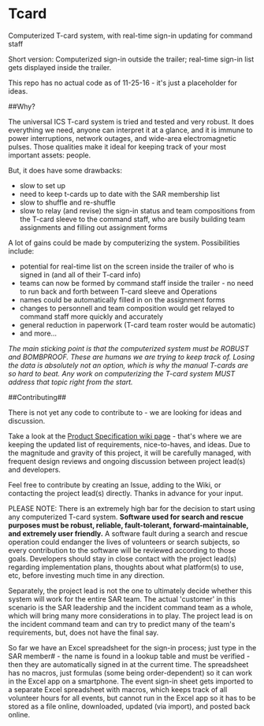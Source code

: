 # Tcard
Computerized T-card system, with real-time sign-in updating for command staff 

Short version: Computerized sign-in outside the trailer; real-time sign-in list gets displayed inside the trailer.

This repo has no actual code as of 11-25-16 - it's just a placeholder for ideas.

##Why?

The universal ICS T-card system is tried and tested and very robust.  It does everything we need, anyone can interpret it at a glance, and it is immune to power interruptions, network outages, and wide-area electromagnetic pulses.  Those qualities make it ideal for keeping track of your most important assets: people.

But, it does have some drawbacks:
- slow to set up
- need to keep t-cards up to date with the SAR membership list
- slow to shuffle and re-shuffle
- slow to relay (and revise) the sign-in status and team compositions from the T-card sleeve to the command staff, who are busily building team assignments and filling out assignment forms

A lot of gains could be made by computerizing the system.  Possibilities include:
- potential for real-time list on the screen inside the trailer of who is signed in (and all of their T-card info)
- teams can now be formed by command staff inside the trailer - no need to run back and forth between T-card sleeve and Operations
- names could be automatically filled in on the assignment forms
- changes to personnell and team composition would get relayed to command staff more quickly and accurately
- general reduction in paperwork (T-card team roster would be automatic)
- and more...

_The main sticking point is that the computerized system must be ROBUST and BOMBPROOF.  These are humans we are trying to keep track of.  Losing the data is absolutely not an option, which is why the manual T-cards are so hard to beat.  Any work on computerizing the T-card system MUST address that topic right from the start._

##Contributing##

There is not yet any code to contribute to - we are looking for ideas and discussion.

Take a look at the [Product Specification wiki page](https://github.com/ncssar/Tcard/wiki/Product-Specification) - that's where we are keeping the updated list of requirements, nice-to-haves, and ideas.  Due to the magnitude and gravity of this project, it will be carefully managed, with frequent design reviews and ongoing discussion between project lead(s) and developers.

Feel free to contribute by creating an Issue, adding to the Wiki, or contacting the project lead(s) directly.  Thanks in advance for your input.

PLEASE NOTE: There is an extremely high bar for the decision to start using any computerized T-card system.  **Software used for search and rescue purposes must be robust, reliable, fault-tolerant, forward-maintainable, and extremely user friendly.**  A software fault during a search and rescue operation could endanger the lives of volunteers or search subjects, so every contribution to the software will be reviewed according to those goals.  Developers should stay in close contact with the project lead(s) regarding implementation plans, thoughts about what platform(s) to use, etc, before investing much time in any direction.

Separately, the project lead is not the one to ultimately decide whether this system will work for the entire SAR team.  The actual 'customer' in this scenario is the SAR leadership and the incident command team as a whole, which will bring many more considerations in to play.  The project lead is on the incident command team and can try to predict many of the team's requirements, but, does not have the final say.


So far we have an Excel spreadsheet for the sign-in process; just type in the SAR member# - the name is found in a lookup table and must be verified - then they are automatically signed in at the current time.  The spreadsheet has no macros, just formulas (some being order-dependent) so it can work in the Excel app on a smartphone.  The event sign-in sheet gets imported to a separate Excel spreadsheet with macros, which keeps track of all volunteer hours for all events, but cannot run in the Excel app so it has to be stored as a file online, downloaded, updated (via import), and posted back online.
